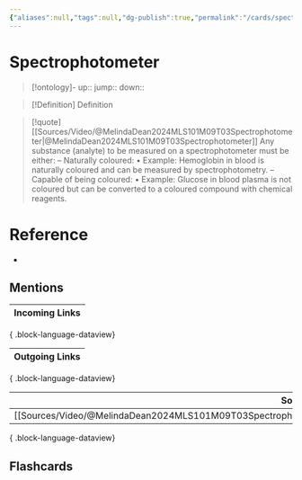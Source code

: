 ```yaml
---
{"aliases":null,"tags":null,"dg-publish":true,"permalink":"/cards/spectrophotometer/","dgPassFrontmatter":true}
---
```


# Spectrophotometer

> [!ontology]-
> up:: 
> jump:: 
> down:: 

> [!Definition] Definition

> [!quote] [[Sources/Video/@MelindaDean2024MLS101M09T03Spectrophotometer\|@MelindaDean2024MLS101M09T03Spectrophotometer]]
> Any substance (analyte) to be measured on a spectrophotometer must be either: – Naturally coloured: • Example: Hemoglobin in blood is naturally coloured and can be measured by spectrophotometry. – Capable of being coloured: • Example: Glucose in blood plasma is not coloured but can be converted to a coloured compound with chemical reagents.

# Reference

- 

## Mentions

| Incoming Links |
| -------------- |

{ .block-language-dataview}

| Outgoing Links |
| -------------- |

{ .block-language-dataview}

| Sources                                                                                                           |
| ----------------------------------------------------------------------------------------------------------------- |
| [[Sources/Video/@MelindaDean2024MLS101M09T03Spectrophotometer\|@MelindaDean2024MLS101M09T03Spectrophotometer]] |

{ .block-language-dataview}

## Flashcards